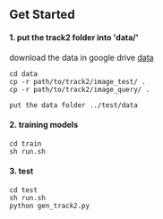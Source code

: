 ## Get Started

#### 1. put the track2 folder into 'data/'

download the data in google drive [data](https://drive.google.com/drive/folders/1MFlPn5CvLjYhYkQowW5QT6o6AJaO-QD3?usp=sharing)

```
cd data     
cp -r path/to/track2/image_test/ .
cp -r path/to/track2/image_query/ .

put the data folder ../test/data
```

#### 2. training models

```
cd train
sh run.sh
```

#### 3. test
```
cd test
sh run.sh
python gen_track2.py
```

